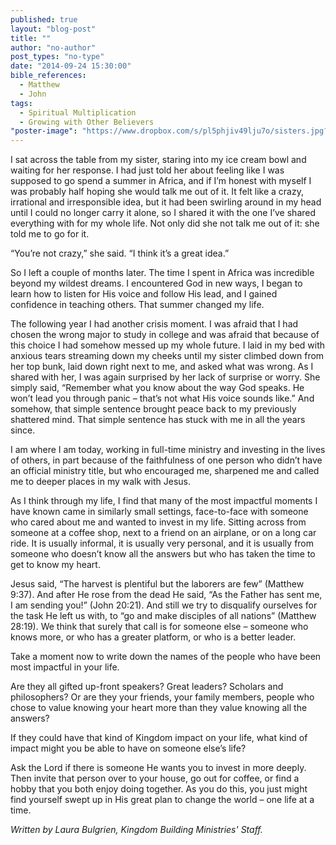 ```yaml
---
published: true
layout: "blog-post"
title: ""
author: "no-author"
post_types: "no-type"
date: "2014-09-24 15:30:00"
bible_references: 
  - Matthew
  - John
tags: 
  - Spiritual Multiplication
  - Growing with Other Believers
"poster-image": "https://www.dropbox.com/s/pl5phjiv49lju7o/sisters.jpg?dl=0"
---
```


I sat across the table from my sister, staring into my ice cream bowl and waiting for her response. I had just told her about feeling like I was supposed to go spend a summer in Africa, and if I’m honest with myself I was probably half hoping she would talk me out of it. It felt like a crazy, irrational and irresponsible idea, but it had been swirling around in my head until I could no longer carry it alone, so I shared it with the one I’ve shared everything with for my whole life. Not only did she not talk me out of it: she told me to go for it.  

“You’re not crazy,” she said. “I think it’s a great idea.”

So I left a couple of months later. The time I spent in Africa was incredible beyond my wildest dreams. I encountered God in new ways, I began to learn how to listen for His voice and follow His lead, and I gained confidence in teaching others. That summer changed my life.

The following year I had another crisis moment. I was afraid that I had chosen the wrong major to study in college and was afraid that because of this choice I had somehow messed up my whole future. I laid in my bed with anxious tears streaming down my cheeks until my sister climbed down from her top bunk, laid down right next to me, and asked what was wrong.  As I shared with her, I was again surprised by her lack of surprise or worry. She simply said, “Remember what you know about the way God speaks. He won’t lead you through panic – that’s not what His voice sounds like.”  And somehow, that simple sentence brought peace back to my previously shattered mind.  That simple sentence has stuck with me in all the years since.

I am where I am today, working in full-time ministry and investing in the lives of others, in part because of the faithfulness of one person who didn’t have an official ministry title, but who encouraged me, sharpened me and called me to deeper places in my walk with Jesus.

As I think through my life, I find that many of the most impactful moments I have known came in similarly small settings, face-to-face with someone who cared about me and wanted to invest in my life. Sitting across from someone at a coffee shop, next to a friend on an airplane, or on a long car ride. It is usually informal, it is usually very personal, and it is usually from someone who doesn’t know all the answers but who has taken the time to get to know my heart.

Jesus said, “The harvest is plentiful but the laborers are few” (Matthew 9:37). And after He rose from the dead He said, “As the Father has sent me, I am sending you!” (John 20:21). And still we try to disqualify ourselves for the task He left us with, to “go and make disciples of all nations” (Matthew 28:19). We think that surely that call is for someone else – someone who knows more, or who has a greater platform, or who is a better leader.

Take a moment now to write down the names of the people who have been most impactful in your life. 

Are they all gifted up-front speakers? Great leaders? Scholars and philosophers? 
Or are they your friends, your family members, people who chose to value knowing your heart more than they value knowing all the answers? 

If they could have that kind of Kingdom impact on your life, what kind of impact might you be able to have on someone else’s life?  

Ask the Lord if there is someone He wants you to invest in more deeply. Then invite that person over to your house, go out for coffee, or find a hobby that you both enjoy doing together.  As you do this, you just might find yourself swept up in His great plan to change the world – one life at a time.

*Written by Laura Bulgrien, Kingdom Building Ministries' Staff.*